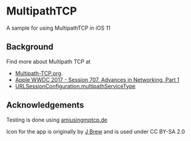 # MultipathTCP
A sample for using MultipathTCP in iOS 11

## Background
Find more about Multipath TCP at
* [Multipath-TCP.org](http://multipath-tcp.org).
* [Apple WWDC 2017 - Session 707, Advances in Networking, Part 1](https://developer.apple.com/videos/play/wwdc2017/707/?time=2516)
* [URLSessionConfiguration.multipathServiceType](https://developer.apple.com/documentation/foundation/urlsessionconfiguration#2888288)

## Acknowledgements
Testing is done using [amiusingmptcp.de](http://amiusingmptcp.de)

Icon for the app is originally by [J Brew](https://www.flickr.com/photos/brewbooks/7780990192/) and is used under CC BY-SA 2.0
